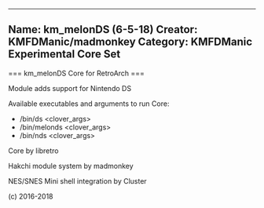-----------------------
Name: km_melonDS (6-5-18)
Creator: KMFDManic/madmonkey
Category: KMFDManic Experimental Core Set
-----------------------
=== km_melonDS Core for RetroArch ===

Module adds support for Nintendo DS

Available executables and arguments to run Core:
- /bin/ds <rom> <clover_args>
- /bin/melonds <rom> <clover_args>
- /bin/nds <rom> <clover_args>

Core by libretro

Hakchi module system by madmonkey

NES/SNES Mini shell integration by Cluster

(c) 2016-2018
